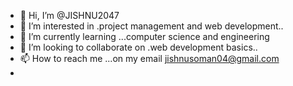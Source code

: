- 👋 Hi, I’m @JISHNU2047
- 👀 I’m interested in .project management and web development..
- 🌱 I’m currently learning ...computer science and engineering
- 💞️ I’m looking to collaborate on .web development basics..
- 📫 How to reach me ...on my email jishnusoman04@gmail.com
- 

<!---
JISHNU2047/JISHNU2047 is a ✨ special ✨ repository because its `README.md` (this file) appears on your GitHub profile.
You can click the Preview link to take a look at your changes.
--->

